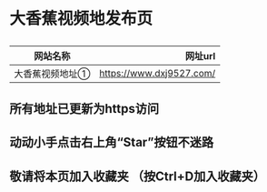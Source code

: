 
 
 
# 大香蕉视频地发布页
    
##  
网站名称|网址url
---|---:
大香蕉视频地址①|https://www.dxj9527.com/|

## 所有地址已更新为https访问
## 动动小手点击右上角“Star”按钮不迷路
## 敬请将本页加入收藏夹 （按Ctrl+D加入收藏夹）





